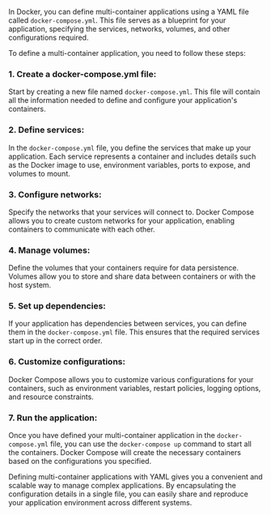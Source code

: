 [//]: # (Defining multi-container applications with YAML)

In Docker, you can define multi-container applications using a YAML file called `docker-compose.yml`. This file serves as a blueprint for your application, specifying the services, networks, volumes, and other configurations required.

To define a multi-container application, you need to follow these steps:

### 1.	Create a docker-compose.yml file: 
Start by creating a new file named `docker-compose.yml`. This file will contain all the information needed to define and configure your application's containers.

### 2.	Define services: 
In the `docker-compose.yml` file, you define the services that make up your application. Each service represents a container and includes details such as the Docker image to use, environment variables, ports to expose, and volumes to mount.

### 3.	Configure networks: 
Specify the networks that your services will connect to. Docker Compose allows you to create custom networks for your application, enabling containers to communicate with each other.

### 4.	Manage volumes: 
Define the volumes that your containers require for data persistence. Volumes allow you to store and share data between containers or with the host system.

### 5.	Set up dependencies: 
If your application has dependencies between services, you can define them in the `docker-compose.yml` file. This ensures that the required services start up in the correct order.

### 6.	Customize configurations: 
Docker Compose allows you to customize various configurations for your containers, such as environment variables, restart policies, logging options, and resource constraints.

### 7.	Run the application: 
Once you have defined your multi-container application in the `docker-compose.yml` file, you can use the `docker-compose up` command to start all the containers. Docker Compose will create the necessary containers based on the configurations you specified.

Defining multi-container applications with YAML gives you a convenient and scalable way to manage complex applications. By encapsulating the configuration details in a single file, you can easily share and reproduce your application environment across different systems.